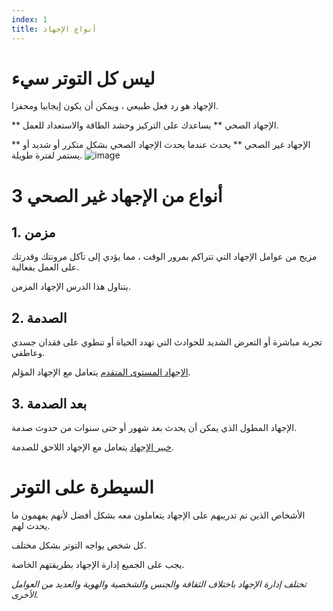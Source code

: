 ```yaml
---
index: 1
title: أنواع الإجهاد
---
```

# ليس كل التوتر سيء

الإجهاد هو رد فعل طبيعي ، ويمكن أن يكون إيجابيا ومحفزا.

** الإجهاد الصحي ** يساعدك على التركيز وحشد الطاقة والاستعداد للعمل.

** الإجهاد غير الصحي ** يحدث عندما يحدث الإجهاد الصحي بشكل متكرر أو شديد أو يستمر لفترة طويلة.
![image](stress1.png)

# 3 أنواع من الإجهاد غير الصحي

## 1. مزمن

مزيج من عوامل الإجهاد التي تتراكم بمرور الوقت ، مما يؤدي إلى تآكل مرونتك وقدرتك على العمل بفعالية.

يتناول هذا الدرس الإجهاد المزمن.

## 2. الصدمة

تجربة مباشرة أو التعرض الشديد للحوادث التي تهدد الحياة أو تنطوي على فقدان جسدي وعاطفي.

[الإجهاد المستوى المتقدم](umbrella://stress/stress/advanced)  يتعامل مع الإجهاد المؤلم.

## 3. بعد الصدمة

الإجهاد المطول الذي يمكن أن يحدث بعد شهور أو حتى سنوات من حدوث صدمة.

[خبير الإجهاد](umbrella://stress/stress/expert) يتعامل مع الإجهاد اللاحق للصدمة.

# السيطرة على التوتر

الأشخاص الذين تم تدريبهم على الإجهاد يتعاملون معه بشكل أفضل لأنهم يفهمون ما يحدث لهم.

كل شخص يواجه التوتر بشكل مختلف.

يجب على الجميع إدارة الإجهاد بطريقتهم الخاصة.

_تختلف إدارة الإجهاد باختلاف الثقافة والجنس والشخصية والهوية والعديد من العوامل الأخرى._